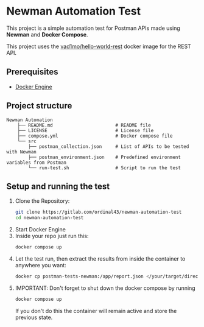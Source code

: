 # Newman Automation Test

This project is a simple automation test for Postman APIs made using **Newman** and **Docker Compose**.

This project uses the [vad1mo/hello-world-rest](https://hub.docker.com/r/vad1mo/hello-world-rest) docker image for the REST API.

## Prerequisites

- [Docker Engine](https://docs.docker.com/engine/install/)

## Project structure

```
Newman Automation
    ├── README.md                       # README file
    ├── LICENSE                         # License file
    ├── compose.yml                     # Docker compose file
    └── src
        ├── postman_collection.json     # List of APIs to be tested with Newman
        ├── postman_environment.json    # Predefined environment variables from Postman
        └── run-test.sh                 # Script to run the test
```

## Setup and running the test

1. Clone the Repository:
    ```bash
    git clone https://gitlab.com/ordinal43/newman-automation-test
    cd newman-automation-test
    ```
2. Start Docker Engine
3. Inside your repo just run this:
    ```bash
    docker compose up
    ```
4. Let the test run, then extract the results from inside the container to anywhere you want:
    ```bash
    docker cp postman-tests-newman:/app/report.json </your/target/directory>/report.json
    ```
5. IMPORTANT: Don't forget to shut down the docker compose by running
    ```bash
    docker compose up
    ```
   If you don't do this the container will remain active and store the previous state.